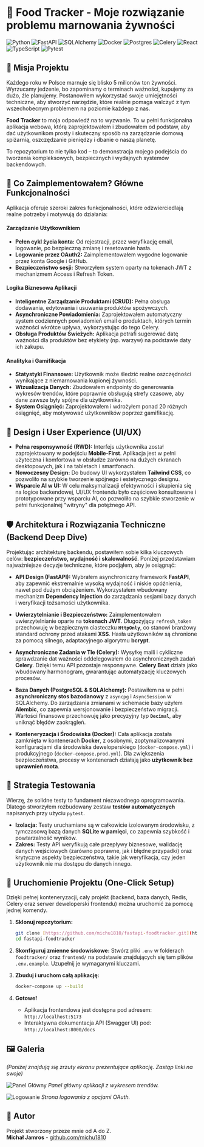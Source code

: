 # 🍲 Food Tracker - Moje rozwiązanie problemu marnowania żywności

![Python](https://img.shields.io/badge/python-3.13-blue.svg)
![FastAPI](https://img.shields.io/badge/FastAPI-0.115-green.svg)
![SQLAlchemy](https://img.shields.io/badge/SQLAlchemy-2.0-red.svg)
![Docker](https://img.shields.io/badge/docker-%230db7ed.svg?style=for-the-badge&logo=docker&logoColor=white)
![Postgres](https://img.shields.io/badge/postgres-%23316192.svg?style=for-the-badge&logo=postgresql&logoColor=white)
![Celery](https://img.shields.io/badge/Celery-37782A?style=for-the-badge&logo=celery&logoColor=white)
![React](https://img.shields.io/badge/react-%2320232a.svg?style=for-the-badge&logo=react&logoColor=%2361DAFB)
![TypeScript](https://img.shields.io/badge/typescript-%23007ACC.svg?style=for-the-badge&logo=typescript&logoColor=white)
![Pytest](https://img.shields.io/badge/pytest-✓-green.svg)

## 🎯 Misja Projektu

Każdego roku w Polsce marnuje się blisko 5 milionów ton żywności. Wyrzucamy jedzenie, bo zapominamy o terminach ważności, kupujemy za dużo, źle planujemy. Postanowiłem wykorzystać swoje umiejętności techniczne, aby stworzyć narzędzie, które realnie pomaga walczyć z tym wszechobecnym problemem na poziomie każdego z nas.

**Food Tracker** to moja odpowiedź na to wyzwanie. To w pełni funkcjonalna aplikacja webowa, którą zaprojektowałem i zbudowałem od podstaw, aby dać użytkownikom prosty i skuteczny sposób na zarządzanie domową spiżarnią, oszczędzanie pieniędzy i dbanie o naszą planetę.

To repozytorium to nie tylko kod – to demonstracja mojego podejścia do tworzenia kompleksowych, bezpiecznych i wydajnych systemów backendowych.

## 🌟 Co Zaimplementowałem? Główne Funkcjonalności

Aplikacja oferuje szeroki zakres funkcjonalności, które odzwierciedlają realne potrzeby i motywują do działania:

#### Zarządzanie Użytkownikiem
- **Pełen cykl życia konta:** Od rejestracji, przez weryfikację email, logowanie, po bezpieczną zmianę i resetowanie hasła.
- **Logowanie przez OAuth2:** Zaimplementowałem wygodne logowanie przez konta Google i GitHub.
- **Bezpieczeństwo sesji:** Stworzyłem system oparty na tokenach JWT z mechanizmem Access i Refresh Token.

#### Logika Biznesowa Aplikacji
- **Inteligentne Zarządzanie Produktami (CRUD):** Pełna obsługa dodawania, edytowania i usuwania produktów spożywczych.
- **Asynchroniczne Powiadomienia:** Zaprojektowałem automatyczny system codziennych powiadomień email o produktach, których termin ważności wkrótce upływa, wykorzystując do tego Celery.
- **Obsługa Produktów Świeżych:** Aplikacja potrafi sugerować datę ważności dla produktów bez etykiety (np. warzyw) na podstawie daty ich zakupu.

#### Analityka i Gamifikacja
- **Statystyki Finansowe:** Użytkownik może śledzić realne oszczędności wynikające z niemarnowania kupionej żywności.
- **Wizualizacja Danych:** Zbudowałem endpointy do generowania wykresów trendów, które poprawnie obsługują strefy czasowe, aby dane zawsze były spójne dla użytkownika.
- **System Osiągnięć:** Zaprojektowałem i wdrożyłem ponad 20 różnych osiągnięć, aby motywować użytkowników poprzez gamifikację.

## 📱 Design i User Experience (UI/UX)

- **Pełna responsywność (RWD):** Interfejs użytkownika został zaprojektowany w podejściu **Mobile-First**. Aplikacja jest w pełni użyteczna i komfortowa w obsłudze zarówno na dużych ekranach desktopowych, jak i na tabletach i smartfonach.
- **Nowoczesny Design:** Do budowy UI wykorzystałem **Tailwind CSS**, co pozwoliło na szybkie tworzenie spójnego i estetycznego designu.
- **Wsparcie AI w UI:** W celu maksymalizacji efektywności i skupienia się na logice backendowej, UI/UX frontendu było częściowo konsultowane i prototypowane przy wsparciu AI, co pozwoliło na szybkie stworzenie w pełni funkcjonalnej "witryny" dla potężnego API.

## 🛡️ Architektura i Rozwiązania Techniczne (Backend Deep Dive)

Projektując architekturę backendu, postawiłem sobie kilka kluczowych celów: **bezpieczeństwo, wydajność i skalowalność**. Poniżej przedstawiam najważniejsze decyzje techniczne, które podjąłem, aby je osiągnąć:

-   **API Design (FastAPI):** Wybrałem asynchroniczny framework **FastAPI**, aby zapewnić ekstremalnie wysoką wydajność i niskie opóźnienia, nawet pod dużym obciążeniem. Wykorzystałem wbudowany mechanizm **Dependency Injection** do zarządzania sesjami bazy danych i weryfikacji tożsamości użytkownika.

-   **Uwierzytelnianie i Bezpieczeństwo:** Zaimplementowałem uwierzytelnianie oparte na **tokenach JWT**. Długożyjący `refresh_token` przechowuję w bezpiecznym ciasteczku **`HttpOnly`**, co stanowi branżowy standard ochrony przed atakami **XSS**. Hasła użytkowników są chronione za pomocą silnego, adaptacyjnego algorytmu **bcrypt**.

-   **Asynchroniczne Zadania w Tle (Celery):** Wysyłkę maili i cykliczne sprawdzanie dat ważności oddelegowałem do asynchronicznych zadań **Celery**. Dzięki temu API pozostaje responsywne. **Celery Beat** działa jako wbudowany harmonogram, gwarantując automatyzację kluczowych procesów.

-   **Baza Danych (PostgreSQL & SQLAlchemy):** Postawiłem na w pełni **asynchroniczny stos bazodanowy** z `asyncpg` i `AsyncSession` w SQLAlchemy. Do zarządzania zmianami w schemacie bazy użyłem **Alembic**, co zapewnia wersjonowanie i bezpieczeństwo migracji. Wartości finansowe przechowuję jako precyzyjny typ **`Decimal`**, aby uniknąć błędów zaokrągleń.

-   **Konteneryzacja i Środowiska (Docker):** Cała aplikacja została zamknięta w kontenerach **Docker**, z osobnymi, zoptymalizowanymi konfiguracjami dla środowiska deweloperskiego (`docker-compose.yml`) i produkcyjnego (`docker-compose.prod.yml`). Dla zwiększenia bezpieczeństwa, procesy w kontenerach działają jako **użytkownik bez uprawnień roota**.

## 🧪 Strategia Testowania

Wierzę, że solidne testy to fundament niezawodnego oprogramowania. Dlatego stworzyłem rozbudowany zestaw **testów automatycznych** napisanych przy użyciu `pytest`.

-   **Izolacja:** Testy uruchamiane są w całkowicie izolowanym środowisku, z tymczasową bazą danych **SQLite w pamięci**, co zapewnia szybkość i powtarzalność wyników.
-   **Zakres:** Testy API weryfikują całe przepływy biznesowe, walidację danych wejściowych (zarówno poprawne, jak i błędne przypadki) oraz krytyczne aspekty bezpieczeństwa, takie jak weryfikacja, czy jeden użytkownik nie ma dostępu do danych innego.

## 🚀 Uruchomienie Projektu (One-Click Setup)

Dzięki pełnej konteneryzacji, cały projekt (backend, baza danych, Redis, Celery oraz serwer deweloperski frontendu) można uruchomić za pomocą jednej komendy.

1.  **Sklonuj repozytorium:**
    ```bash
    git clone [https://github.com/michu1810/fastapi-foodtracker.git](https://github.com/michu1810/fastapi-foodtracker.git)
    cd fastapi-foodtracker
    ```

2.  **Skonfiguruj zmienne środowiskowe:**
    Stwórz pliki `.env` w folderach `foodtracker/` oraz `frontend/` na podstawie znajdujących się tam plików `.env.example`. Uzupełnij je wymaganymi kluczami.

3.  **Zbuduj i uruchom całą aplikację:**
    ```bash
    docker-compose up --build
    ```

4.  **Gotowe!**
    -   Aplikacja frontendowa jest dostępna pod adresem: `http://localhost:5173`
    -   Interaktywna dokumentacja API (Swagger UI) pod: `http://localhost:8000/docs`

## 🖼️ Galeria

*(Poniżej znajdują się zrzuty ekranu prezentujące aplikację. Zastąp linki na swoje)*

![Panel Główny](https://i.imgur.com/e4c9de.png)
_Panel główny aplikacji z wykresem trendów._

![Logowanie](https://i.imgur.com/e464a1.jpg)
_Strona logowania z opcjami OAuth._

## 👤 Autor

Projekt stworzony przeze mnie od A do Z. <br>
**Michał Jamros** - [github.com/michu1810](https://github.com/michu1810)